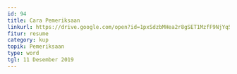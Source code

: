 ```yaml
---
id: 94
title: Cara Pemeriksaan
linkurl: https://drive.google.com/open?id=1pxSdzbMHea2r8gSET1MzfF9NjYq5R-qqMtHUPXcH64w
fitur: resume
category: kup
topik: Pemeriksaan
type: word
tgl: 11 Desember 2019
---
```


